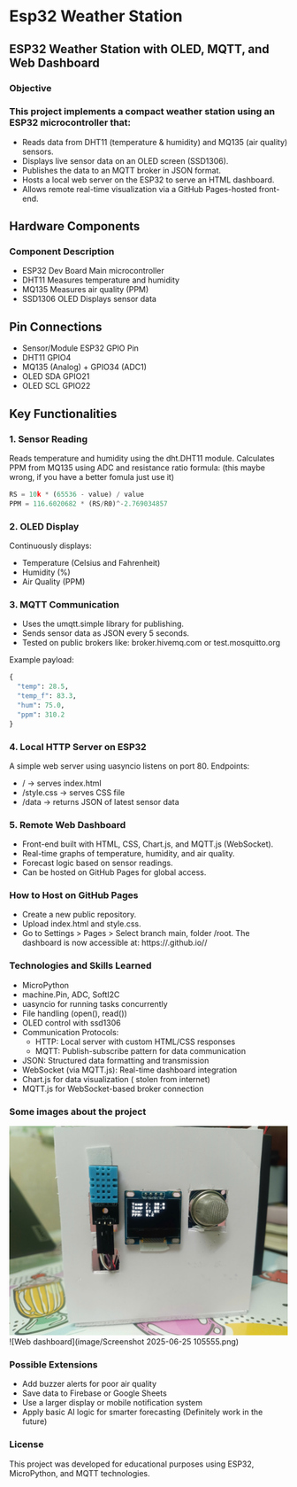 # Esp32 Weather Station
## ESP32 Weather Station with OLED, MQTT, and Web Dashboard
### Objective
### This project implements a compact weather station using an ESP32 microcontroller that:
- Reads data from DHT11 (temperature & humidity) and MQ135 (air quality) sensors.
- Displays live sensor data on an OLED screen (SSD1306).
- Publishes the data to an MQTT broker in JSON format.
- Hosts a local web server on the ESP32 to serve an HTML dashboard.
- Allows remote real-time visualization via a GitHub Pages-hosted front-end.

## Hardware Components
### Component	Description
- ESP32 Dev Board	Main microcontroller
- DHT11	Measures temperature and humidity
- MQ135	Measures air quality (PPM)
- SSD1306 OLED	Displays sensor data
## Pin Connections
- Sensor/Module	ESP32 GPIO Pin
- DHT11	GPIO4
- MQ135 (Analog) + GPIO34 (ADC1)
- OLED SDA	GPIO21
- OLED SCL	GPIO22

## Key Functionalities
### 1. Sensor Reading
Reads temperature and humidity using the dht.DHT11 module.
Calculates PPM from MQ135 using ADC and resistance ratio formula: (this maybe wrong, if you have a better fomula just use it)
```python
RS = 10k * (65536 - value) / value
PPM = 116.6020682 * (RS/R0)^-2.769034857
```
### 2. OLED Display
Continuously displays:
- Temperature (Celsius and Fahrenheit)
- Humidity (%)
- Air Quality (PPM)
### 3. MQTT Communication
- Uses the umqtt.simple library for publishing.
- Sends sensor data as JSON every 5 seconds.
- Tested on public brokers like: broker.hivemq.com or test.mosquitto.org

Example payload:
```python
{
  "temp": 28.5,
  "temp_f": 83.3,
  "hum": 75.0,
  "ppm": 310.2
}
```
### 4. Local HTTP Server on ESP32
A simple web server using uasyncio listens on port 80.
Endpoints:
- / → serves index.html
- /style.css → serves CSS file
- /data → returns JSON of latest sensor data
### 5. Remote Web Dashboard
- Front-end built with HTML, CSS, Chart.js, and MQTT.js (WebSocket).
- Real-time graphs of temperature, humidity, and air quality.
- Forecast logic based on sensor readings.
- Can be hosted on GitHub Pages for global access.

### How to Host on GitHub Pages
- Create a new public repository.
- Upload index.html and style.css.
- Go to Settings > Pages > Select branch main, folder /root.
The dashboard is now accessible at: https://<your-username>.github.io/<repo-name>/
### Technologies and Skills Learned
- MicroPython
- machine.Pin, ADC, SoftI2C
- uasyncio for running tasks concurrently
- File handling (open(), read())
- OLED control with ssd1306
- Communication Protocols:
  - HTTP: Local server with custom HTML/CSS responses
  - MQTT: Publish-subscribe pattern for data communication
- JSON: Structured data formatting and transmission
- WebSocket (via MQTT.js): Real-time dashboard integration
- Chart.js for data visualization ( stolen from internet)
- MQTT.js for WebSocket-based broker connection
### Some images about the project
![Sensor board](image/z6739964476523_3ff79049ff001856ac2eccd038b6a261.jpg) <br>
![Web dashboard](image/Screenshot 2025-06-25 105555.png)
### Possible Extensions
- Add buzzer alerts for poor air quality
- Save data to Firebase or Google Sheets
- Use a larger display or mobile notification system
- Apply basic AI logic for smarter forecasting (Definitely work in the future)
### License
This project was developed for educational purposes using ESP32, MicroPython, and MQTT technologies.
